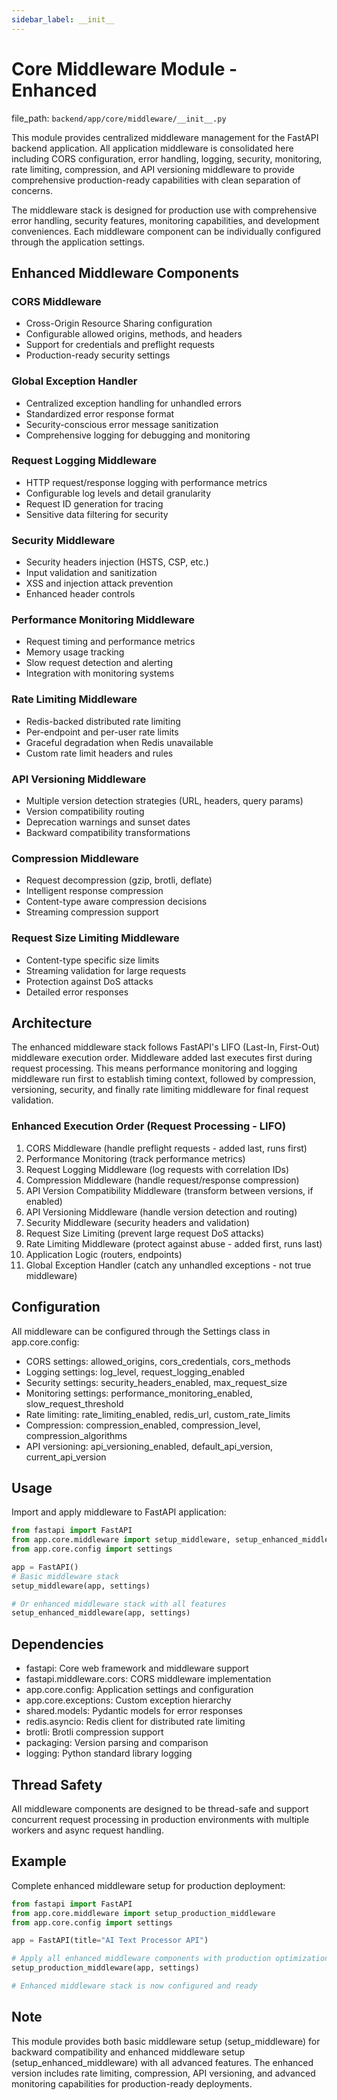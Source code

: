 ```yaml
---
sidebar_label: __init__
---
```


# Core Middleware Module - Enhanced

  file_path: `backend/app/core/middleware/__init__.py`

This module provides centralized middleware management for the FastAPI backend application.
All application middleware is consolidated here including CORS configuration, error handling,
logging, security, monitoring, rate limiting, compression, and API versioning middleware to
provide comprehensive production-ready capabilities with clean separation of concerns.

The middleware stack is designed for production use with comprehensive error handling,
security features, monitoring capabilities, and development conveniences. Each middleware
component can be individually configured through the application settings.

## Enhanced Middleware Components

### CORS Middleware

- Cross-Origin Resource Sharing configuration
- Configurable allowed origins, methods, and headers
- Support for credentials and preflight requests
- Production-ready security settings

### Global Exception Handler

- Centralized exception handling for unhandled errors
- Standardized error response format
- Security-conscious error message sanitization
- Comprehensive logging for debugging and monitoring

### Request Logging Middleware

- HTTP request/response logging with performance metrics
- Configurable log levels and detail granularity
- Request ID generation for tracing
- Sensitive data filtering for security

### Security Middleware

- Security headers injection (HSTS, CSP, etc.)
- Input validation and sanitization
- XSS and injection attack prevention
- Enhanced header controls

### Performance Monitoring Middleware

- Request timing and performance metrics
- Memory usage tracking
- Slow request detection and alerting
- Integration with monitoring systems

### Rate Limiting Middleware

- Redis-backed distributed rate limiting
- Per-endpoint and per-user rate limits
- Graceful degradation when Redis unavailable
- Custom rate limit headers and rules

### API Versioning Middleware

- Multiple version detection strategies (URL, headers, query params)
- Version compatibility routing
- Deprecation warnings and sunset dates
- Backward compatibility transformations

### Compression Middleware

- Request decompression (gzip, brotli, deflate)
- Intelligent response compression
- Content-type aware compression decisions
- Streaming compression support

### Request Size Limiting Middleware

- Content-type specific size limits
- Streaming validation for large requests
- Protection against DoS attacks
- Detailed error responses

## Architecture

The enhanced middleware stack follows FastAPI's LIFO (Last-In, First-Out) middleware
execution order. Middleware added last executes first during request processing.
This means performance monitoring and logging middleware run first to establish
timing context, followed by compression, versioning, security, and finally
rate limiting middleware for final request validation.

### Enhanced Execution Order (Request Processing - LIFO)

1. CORS Middleware (handle preflight requests - added last, runs first)
2. Performance Monitoring (track performance metrics)
3. Request Logging Middleware (log requests with correlation IDs)
4. Compression Middleware (handle request/response compression)
5. API Version Compatibility Middleware (transform between versions, if enabled)
6. API Versioning Middleware (handle version detection and routing)
7. Security Middleware (security headers and validation)
8. Request Size Limiting (prevent large request DoS attacks)
9. Rate Limiting Middleware (protect against abuse - added first, runs last)
10. Application Logic (routers, endpoints)
11. Global Exception Handler (catch any unhandled exceptions - not true middleware)

## Configuration

All middleware can be configured through the Settings class in app.core.config:

- CORS settings: allowed_origins, cors_credentials, cors_methods
- Logging settings: log_level, request_logging_enabled
- Security settings: security_headers_enabled, max_request_size
- Monitoring settings: performance_monitoring_enabled, slow_request_threshold
- Rate limiting: rate_limiting_enabled, redis_url, custom_rate_limits
- Compression: compression_enabled, compression_level, compression_algorithms
- API versioning: api_versioning_enabled, default_api_version, current_api_version

## Usage

Import and apply middleware to FastAPI application:

```python
from fastapi import FastAPI
from app.core.middleware import setup_middleware, setup_enhanced_middleware
from app.core.config import settings

app = FastAPI()
# Basic middleware stack
setup_middleware(app, settings)

# Or enhanced middleware stack with all features
setup_enhanced_middleware(app, settings)
```

## Dependencies

- fastapi: Core web framework and middleware support
- fastapi.middleware.cors: CORS middleware implementation
- app.core.config: Application settings and configuration
- app.core.exceptions: Custom exception hierarchy
- shared.models: Pydantic models for error responses
- redis.asyncio: Redis client for distributed rate limiting
- brotli: Brotli compression support
- packaging: Version parsing and comparison
- logging: Python standard library logging

## Thread Safety

All middleware components are designed to be thread-safe and support
concurrent request processing in production environments with multiple
workers and async request handling.

## Example

Complete enhanced middleware setup for production deployment:

```python
from fastapi import FastAPI
from app.core.middleware import setup_production_middleware
from app.core.config import settings

app = FastAPI(title="AI Text Processor API")

# Apply all enhanced middleware components with production optimization
setup_production_middleware(app, settings)

# Enhanced middleware stack is now configured and ready
```

## Note

This module provides both basic middleware setup (setup_middleware) for
backward compatibility and enhanced middleware setup (setup_enhanced_middleware)
with all advanced features. The enhanced version includes rate limiting,
compression, API versioning, and advanced monitoring capabilities for
production-ready deployments.
